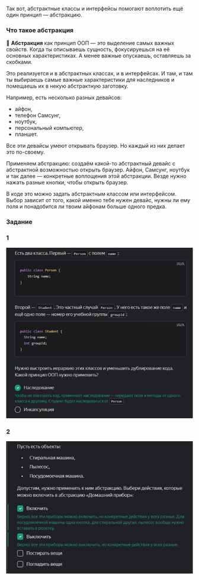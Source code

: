 Так вот, абстрактные классы и интерфейсы помогают воплотить ещё один принцип — абстракцию.

### Что такое абстракция

📌 **Абстракция** как принцип ООП — это выделение самых важных свойств. Когда ты описываешь сущность, фокусируешься на её основных характеристиках. А менее важные опускаешь, оставляешь за скобками.

Это реализуется и в абстрактных классах, и в интерфейсах. И там, и там ты выбираешь самые важные характеристики для наследников и помещаешь их в некую абстрактную заготовку.

Например, есть несколько разных девайсов:

- айфон,
- телефон Самсунг,
- ноутбук,
- персональный компьютер,
- планшет.

Все эти девайсы умеют открывать браузер. Но каждый из них делает это по-своему.

Применяем абстракцию: создаём какой-то абстрактный девайс с абстрактной возможностью открыть браузер. Айфон, Самсунг, ноутбук и так далее — конкретные воплощения этой абстракции. Везде нужно нажать разные кнопки, чтобы открыть браузер.

В коде это можно задать абстрактным классом или интерфейсом. Выбор зависит от того, какой именно тебе нужен девайс, нужны ли ему поля и понадобится ли твоим айфонам больше одного предка.

### Задание 
### 1 

![img_18.png](img%2Fimg_18.png)

### 2
![img_19.png](img%2Fimg_19.png)